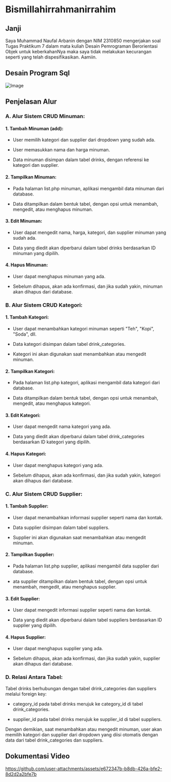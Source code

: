 # Bismillahirrahmanirrahim

## Janji
Saya Muhammad Naufal Arbanin dengan NIM 2310850 mengerjakan soal Tugas Praktikum 7 dalam mata kuliah Desain Pemrograman Berorientasi Objek untuk keberkahanNya maka saya tidak melakukan kecurangan seperti yang telah dispesifikasikan. Aamiin.

## Desain Program Sql
![Image](https://github.com/user-attachments/assets/dfb38c48-4ceb-456b-b689-0ab387e2437b)

## Penjelasan Alur
### A. Alur Sistem CRUD Minuman:

#### 1. Tambah Minuman (add):

- User memilih kategori dan supplier dari dropdown yang sudah ada.

- User memasukkan nama dan harga minuman.

- Data minuman disimpan dalam tabel drinks, dengan referensi ke kategori dan supplier.

#### 2. Tampilkan Minuman:

- Pada halaman list.php minuman, aplikasi mengambil data minuman dari database.

- Data ditampilkan dalam bentuk tabel, dengan opsi untuk menambah, mengedit, atau menghapus minuman.

#### 3. Edit Minuman:

- User dapat mengedit nama, harga, kategori, dan supplier minuman yang sudah ada.

- Data yang diedit akan diperbarui dalam tabel drinks berdasarkan ID minuman yang dipilih.

#### 4. Hapus Minuman:

- User dapat menghapus minuman yang ada.

- Sebelum dihapus, akan ada konfirmasi, dan jika sudah yakin, minuman akan dihapus dari database.

### B. Alur Sistem CRUD Kategori:

#### 1. Tambah Kategori:

- User dapat menambahkan kategori minuman seperti "Teh", "Kopi", "Soda", dll.

- Data kategori disimpan dalam tabel drink_categories.

- Kategori ini akan digunakan saat menambahkan atau mengedit minuman.

#### 2. Tampilkan Kategori:

- Pada halaman list.php kategori, aplikasi mengambil data kategori dari database.

- Data ditampilkan dalam bentuk tabel, dengan opsi untuk menambah, mengedit, atau menghapus kategori.

#### 3. Edit Kategori:

- User dapat mengedit nama kategori yang ada.

- Data yang diedit akan diperbarui dalam tabel drink_categories berdasarkan ID kategori yang dipilih.

#### 4. Hapus Kategori:

- User dapat menghapus kategori yang ada.

- Sebelum dihapus, akan ada konfirmasi, dan jika sudah yakin, kategori akan dihapus dari database.

### C. Alur Sistem CRUD Supplier:

#### 1. Tambah Supplier:

- User dapat menambahkan informasi supplier seperti nama dan kontak.

- Data supplier disimpan dalam tabel suppliers.

- Supplier ini akan digunakan saat menambahkan atau mengedit minuman.

#### 2. Tampilkan Supplier:

- Pada halaman list.php supplier, aplikasi mengambil data supplier dari database.

- ata supplier ditampilkan dalam bentuk tabel, dengan opsi untuk menambah, mengedit, atau menghapus supplier.

#### 3. Edit Supplier:

- User dapat mengedit informasi supplier seperti nama dan kontak.

- Data yang diedit akan diperbarui dalam tabel suppliers berdasarkan ID supplier yang dipilih.

#### 4. Hapus Supplier:

- User dapat menghapus supplier yang ada.

- Sebelum dihapus, akan ada konfirmasi, dan jika sudah yakin, supplier akan dihapus dari database.

### D. Relasi Antara Tabel:
Tabel drinks berhubungan dengan tabel drink_categories dan suppliers melalui foreign key:

- category_id pada tabel drinks merujuk ke category_id di tabel drink_categories.

- supplier_id pada tabel drinks merujuk ke supplier_id di tabel suppliers.

Dengan demikian, saat menambahkan atau mengedit minuman, user akan memilih kategori dan supplier dari dropdown yang diisi otomatis dengan data dari tabel drink_categories dan suppliers.

## Dokumentasi Video
https://github.com/user-attachments/assets/e672347b-b8db-426a-bfe2-8d2d2a2bfe7b

